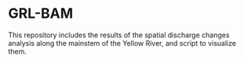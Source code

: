# GRL-BAM
This repository includes the results of the spatial discharge changes analysis along the mainstem of the Yellow River, and script to visualize them.
